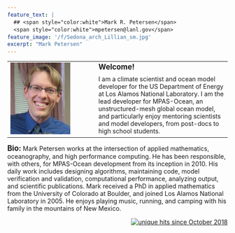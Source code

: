 ```yaml
---
feature_text: |
  ## <span style="color:white">Mark R. Petersen</span> 
  <span style="color:white">mpetersen@lanl.gov</span> 
feature_image: '/f/Sedona_arch_Lillian_sm.jpg'
excerpt: "Mark Petersen"
---
```


<table cellpadding="10">
  <tr>
  <td width="30%" rowspan="2"><img src='/f/Petersen_2013_crop.jpg' width="1500">
  </td>
  <td width="10%">
  </td>
  <td width="60%">
<b><big>Welcome!</big></b>
  </td>
  </tr>
  <tr>
  <td width="10%">
  </td>
  <td width="60%">
I am a climate scientist and ocean model developer for the US Department of Energy at Los Alamos National Laboratory.  I am the lead developer for MPAS-Ocean, an unstructured-mesh global ocean model, and particularly enjoy mentoring scientists and model developers, from post-docs to high school students.
  </td>
  </tr>
</table>

<b><big>Bio:</big></b>
Mark Petersen works at the intersection of applied mathematics, oceanography, and high performance computing.  He has been responsible, with others, for MPAS-Ocean development from its inception in 2010.  His daily work includes designing algorithms, maintaining code, model verification and validation, computational performance, analyzing output, and scientific publications.  Mark received a PhD in applied mathematics from the University of Colorado at Boulder, and joined Los Alamos National Laboratory in 2005.  He enjoys playing music, running, and camping with his family in the mountains of New Mexico.

<!-- Global site tag (gtag.js) - Google Analytics -->
<script async src="https://www.googletagmanager.com/gtag/js?id=UA-117564648-1"></script>
<script>
  window.dataLayer = window.dataLayer || [];
  function gtag(){dataLayer.push(arguments);}
  gtag('js', new Date());

  gtag('config', 'UA-117564648-1');
</script>

<p align="right">
<a href="http://www.hitwebcounter.com">
<img src="http://hitwebcounter.com/counter/counter.php?page=6997906&style=0006&nbdigits=4&type=ip&initCount=0" title="unique hits since October 2018" border="0"></a>
